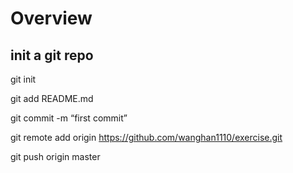 # Overview
## init a git repo
git init

git add README.md

git commit -m “first commit”

git remote add origin https://github.com/wanghan1110/exercise.git

git push origin master

